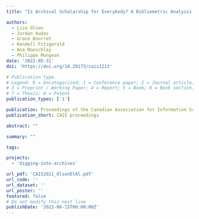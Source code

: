 ```yaml
---
title: "Is Archival Scholarship for Everybody? A Bibliometric Analysis of Gender and Knowledge Production in the Archival Field, 1981–2019"

authors:
  - Lisa Olson
  - Jordan Audas
  - Grace Bourret
  - Kendell Fitzgerald
  - Ana Roeschley
  - Philippe Mongeon
date: '2021-05-31'
doi: 'https://doi.org/10.29173/cais1213'

# Publication type.
# Legend: 0 = Uncategorized; 1 = Conference paper; 2 = Journal article;
# 3 = Preprint / Working Paper; 4 = Report; 5 = Book; 6 = Book section;
# 7 = Thesis; 8 = Patent
publication_types: ['1']

publication: Proceedings of the Canadian Association for Information Science conference
publication_short: CAIS proceedings

abstract: ""

summary: ""

tags:

projects:
  - 'digging-into-archives'

url_pdf: 'CAIS2021_OlsonEtAl.pdf'
url_code: ''
url_dataset: ''
url_poster: ''
featured: false
# Do not modify this next line
publishDate: '2022-06-15T00:00:00Z'
---
```


